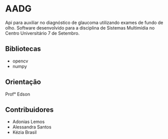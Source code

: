 # AADG

Api para auxiliar no diagnóstico de glaucoma utilizando exames de fundo de olho. Software desenvolvido para a disciplina de Sistemas Multimídia no Centro Universitário 7 de Setembro.

## Bibliotecas
- opencv
- numpy

## Orientação
Prof° Edson

## Contribuidores
- Adonias Lemos
- Alessandra Santos
- Kézia Brasil
